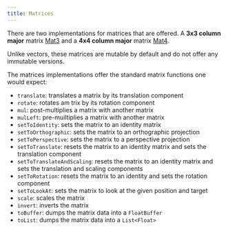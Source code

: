 ```yaml
---
title: Matrices
---
```


There are two implementations for matrices that are offered. A **3x3 column major** matrix [Mat3](https://github.com/littlektframework/littlekt/blob/master/core/src/commonMain/kotlin/com/lehaine/littlekt/math/Mat3.kt) and a **4x4 column major** matrix [Mat4](https://github.com/littlektframework/littlekt/blob/master/core/src/commonMain/kotlin/com/lehaine/littlekt/math/Mat4.kt).

Unlike vectors, these matrices are mutable by default and do not offer any immutable versions.

The matrices implementations offer the standard matrix functions one would expect:

-   `translate`: translates a matrix by its translation component
-   `rotate`: rotates am trix by its rotation component
-   `mul`: post-multiplies a matrix with another matrix
-   `mulLeft`: pre-muiltiplies a matrix with another matrix
-   `setToIdentity`: sets the matrix to an identity matrix
-   `setToOrthographic`: sets the matrix to an orthographic projection
-   `setToPerspective`: sets the matrix to a perspective projection
-   `setToTranslate`: resets the matrix to an identity matrix and sets the translation component
-   `setToTranslateAndScaling`: resets the matrix to an identity matrix and sets the translation and scaling components
-   `setToRotation`: resets the matrix to an identity and sets the rotation component
-   `setToLookAt`: sets the matrix to look at the given position and target
-   `scale`: scales the matrix
-   `invert`: inverts the matrix
-   `toBuffer`: dumps the matrix data into a `FloatBuffer`
-   `toList`: dumps the matrix data into a `List<Float>`
